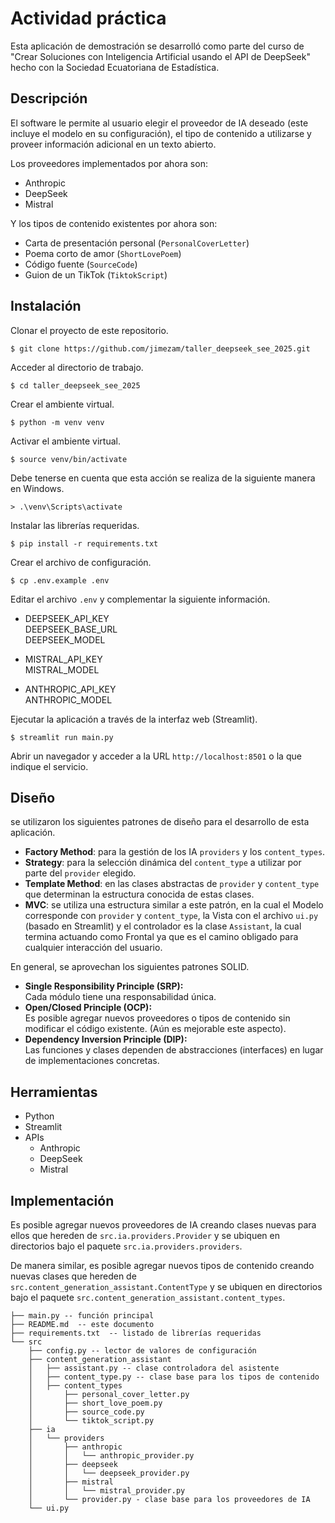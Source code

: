 # Actividad práctica

Esta aplicación de demostración se desarrolló como parte del curso de "Crear Soluciones con Inteligencia Artificial usando el API de DeepSeek" hecho con la Sociedad Ecuatoriana de Estadística.

## Descripción

El software le permite al usuario elegir el proveedor de IA deseado (este incluye el modelo en su configuración), el tipo de contenido a utilizarse y proveer información adicional en un texto abierto.

Los proveedores implementados por ahora son:

- Anthropic
- DeepSeek
- Mistral

Y los tipos de contenido existentes por ahora son:

- Carta de presentación personal (`PersonalCoverLetter`)
- Poema corto de amor (`ShortLovePoem`)
- Código fuente (`SourceCode`)
- Guion de un TikTok (`TiktokScript`)

## Instalación

Clonar el proyecto de este repositorio.

```
$ git clone https://github.com/jimezam/taller_deepseek_see_2025.git
```

Acceder al directorio de trabajo.

```
$ cd taller_deepseek_see_2025
```

Crear el ambiente virtual.

```
$ python -m venv venv
```

Activar el ambiente virtual.

```
$ source venv/bin/activate
```

Debe tenerse en cuenta que esta acción se realiza de la siguiente manera en Windows.

```
> .\venv\Scripts\activate
```

Instalar las librerías requeridas.

```
$ pip install -r requirements.txt
```

Crear el archivo de configuración.

```
$ cp .env.example .env
```

Editar el archivo `.env` y complementar la siguiente información.

- DEEPSEEK_API_KEY  
  DEEPSEEK_BASE_URL  
  DEEPSEEK_MODEL

- MISTRAL_API_KEY  
  MISTRAL_MODEL

- ANTHROPIC_API_KEY  
  ANTHROPIC_MODEL

Ejecutar la aplicación a través de la interfaz web (Streamlit).

```
$ streamlit run main.py
```

Abrir un navegador y acceder a la URL `http://localhost:8501` o la que indique el servicio.

## Diseño

se utilizaron los siguientes patrones de diseño para el desarrollo de esta aplicación.

- **Factory Method**: para la gestión de los IA `providers` y los `content_types`.
- **Strategy**: para la selección dinámica del `content_type` a utilizar por parte del `provider` elegido.
- **Template Method**: en las clases abstractas de `provider` y `content_type` que determinan la estructura conocida de estas clases.
- **MVC**: se utiliza una estructura similar a este patrón, en la cual el Modelo corresponde con `provider` y `content_type`, la Vista con el archivo `ui.py` (basado en Streamlit) y el controlador es la clase `Assistant`, la cual termina actuando como Frontal ya que es el camino obligado para cualquier interacción del usuario.

En general, se aprovechan los siguientes patrones SOLID.

- **Single Responsibility Principle (SRP):**  
  Cada módulo tiene una responsabilidad única.
- **Open/Closed Principle (OCP):**  
  Es posible agregar nuevos proveedores o tipos de contenido sin modificar el código existente.  (Aún es mejorable este aspecto).
- **Dependency Inversion Principle (DIP):**  
  Las funciones y clases dependen de abstracciones (interfaces) en lugar de implementaciones concretas.

## Herramientas

- Python
- Streamlit
- APIs
    - Anthropic
    - DeepSeek
    - Mistral

## Implementación

Es posible agregar nuevos proveedores de IA creando clases nuevas para ellos que hereden de `src.ia.providers.Provider` y se ubiquen en directorios bajo el paquete `src.ia.providers.providers`.

De manera similar, es posible agregar nuevos tipos de contenido creando nuevas clases que hereden de `src.content_generation_assistant.ContentType` y se ubiquen en directorios bajo el paquete `src.content_generation_assistant.content_types`.

```
├── main.py -- función principal
├── README.md  -- este documento
├── requirements.txt  -- listado de librerías requeridas
└── src
    ├── config.py -- lector de valores de configuración
    ├── content_generation_assistant
    │   ├── assistant.py -- clase controladora del asistente
    │   ├── content_type.py -- clase base para los tipos de contenido
    │   ├── content_types
    │       ├── personal_cover_letter.py
    │       ├── short_love_poem.py
    │       ├── source_code.py
    │       └── tiktok_script.py
    ├── ia
    │   └── providers
    │       ├── anthropic
    │       │   └── anthropic_provider.py
    │       ├── deepseek
    │       │   └── deepseek_provider.py
    │       ├── mistral
    │       │   └── mistral_provider.py
    │       └── provider.py - clase base para los proveedores de IA
    └── ui.py
```

